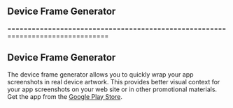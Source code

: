 ## Device Frame Generator
===============================================================================

## Device Frame Generator
The device frame generator allows you to quickly wrap your app screenshots in real device artwork.
This provides better visual context for your app screenshots on your web site or in other promotional materials.
Get the app from the [Google Play Store](1).

[1]: https://play.google.com/store/apps/details?id=com.f2prateek.dfg
